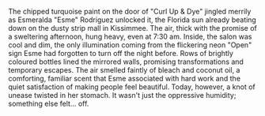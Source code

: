 The chipped turquoise paint on the door of "Curl Up & Dye" jingled merrily as Esmeralda "Esme" Rodriguez unlocked it, the Florida sun already beating down on the dusty strip mall in Kissimmee. The air, thick with the promise of a sweltering afternoon, hung heavy, even at 7:30 am. Inside, the salon was cool and dim, the only illumination coming from the flickering neon "Open" sign Esme had forgotten to turn off the night before. Rows of brightly coloured bottles lined the mirrored walls, promising transformations and temporary escapes.  The air smelled faintly of bleach and coconut oil, a comforting, familiar scent that Esme associated with hard work and the quiet satisfaction of making people feel beautiful. Today, however, a knot of unease twisted in her stomach. It wasn't just the oppressive humidity; something else felt… off.
